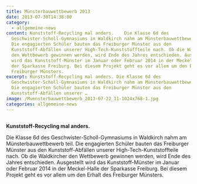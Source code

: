 ```yaml
---
title: Münsterbauwettbewerb 2013
date: 2013-07-30T14:38:00
category:
  - allgemeine-news
content: Kunststoff-Recycling mal anders.    Die Klasse 6d des
  Geschwister-Scholl-Gymnasiums in Waldkirch nahm am Münsterbauwettbewerb teil.
  Die engagierten Schüler bauten das Freiburger Münster aus den
  Kunststoff-Abfällen unserer High-Tech-Kunststoffteile nach. Ob die Waldkircher
  den Wettbewerb gewinnen werden, wird Ende des Jahres entschieden. Ausgestellt
  wird das Kunststoff-Münster im Januar oder Februar 2014 in der Meckel-Halle
  der Sparkasse Freiburg. Bei diesem Projekt geht es vor allem um den Erhalt des
  Freiburger Münsters.
excerpt: Kunststoff-Recycling mal anders. Die Klasse 6d des
  Geschwister-Scholl-Gymnasiums in Waldkirch nahm am Münsterbauwettbewerb teil.
  Die engagierten Schüler bauten das Freiburger Münster aus den
  Kunststoff-Abfällen unserer …
image: /Muensterbauwettbewerb_2013-07-22_11-1024x768-1.jpg
categories: allgemeine-news
---
```


<figure class="wp-block-image size-large"><img loading="lazy"   src="/Muensterbauwettbewerb_2013-07-22_11-1024x768-1.jpg" alt="" class="wp-image-722"   /></figure>



<strong>Kunststoff-Recycling mal anders.</strong></p>



<p>Die Klasse 6d des Geschwister-Scholl-Gymnasiums in Waldkirch nahm am Münsterbauwettbewerb teil. Die engagierten Schüler bauten das Freiburger Münster aus den Kunststoff-Abfällen unserer High-Tech-Kunststoffteile nach. Ob die Waldkircher den Wettbewerb gewinnen werden, wird Ende des Jahres entschieden. Ausgestellt wird das Kunststoff-Münster im Januar oder Februar 2014 in der Meckel-Halle der Sparkasse Freiburg. Bei diesem Projekt geht es vor allem um den Erhalt des Freiburger Münsters.</p>

